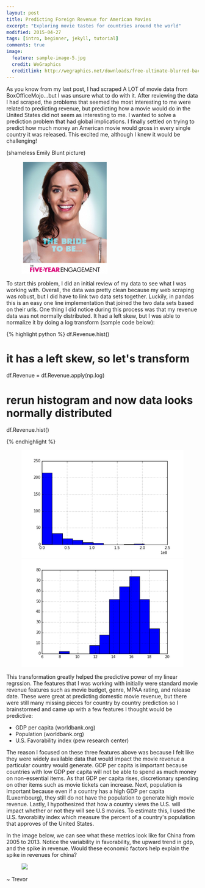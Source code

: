```yaml
---
layout: post
title: Predicting Foreign Revenue for American Movies
excerpt: "Exploring movie tastes for countries around the world"
modified: 2015-04-27
tags: [intro, beginner, jekyll, tutorial]
comments: true
image:
  feature: sample-image-5.jpg
  credit: WeGraphics
  creditlink: http://wegraphics.net/downloads/free-ultimate-blurred-background-pack/
---
```

As you know from my last post, I had scraped A LOT of movie data from BoxOfficeMojo...but I was unsure what to do with it.  After reviewing the data I had scraped, the problems that seemed the most interesting to me were related to predicting revenue, but predicting how a movie would do in the United States did not seem as interesting to me.  I wanted to solve a prediction problem that had global implications.  I finally settled on trying to predict how much money an American movie would gross in every single country it was released.  This excited me, although I knew it would be challenging!

(shameless Emily Blunt picture)
<figure>
  <a href="/images/emily_blunt.png"><img src="/images/emily_blunt.png"></a>
</figure>

To start this problem, I did an initial review of my data to see what I was working with.  Overall, the data was pretty clean because my web scraping was robust, but I did have to link two data sets together.  Luckily, in pandas this is an easy one line implementation that joined the two data sets based on their urls.  One thing I did notice during this process was that my revenue data was not normally distributed.  It had a left skew, but I was able to normalize it by doing a log transform (sample code below):

{% highlight python %}
df.Revenue.hist()
# it has a left skew, so let's transform
df.Revenue = df.Revenue.apply(np.log)
# rerun histogram and now data looks normally distributed
df.Revenue.hist()

{% endhighlight %}
<figure class="half">
    <a href="/images/revenue.png"><img src="/images/revenue.png"></a>
    <a href="/images/revenue_log.png"><img src="/images/revenue_log.png"></a>
</figure>


This transformation greatly helped the predictive power of my linear regrssion.  The features that I was working with initially were standard movie revenue features such as movie budget, genre, MPAA rating, and release date.  These were great at predicting domestic movie revenue, but there were still many missing pieces for country by country prediction so I brainstormed and came up with a few features I thought would be predictive:

- GDP per capita (worldbank.org)
- Population (worldbank.org)
- U.S. Favorability index (pew research center)

The reason I focused on these three features above was because I felt like they were widely available data that would impact the movie revenue a particular country would generate.  GDP per capita is important because countries with low GDP per capita will not be able to spend as much money on non-essential items.  As that GDP per capita rises, discretionary spending on other items such as movie tickets can increase.  Next, population is important because even if a country has a high GDP per capita (Luxembourg), they still do not have the population to generate high movie revenue.  Lastly, I hypothesized that how a country views the U.S. will impact whether or not they will see U.S movies.  To estimate this, I used the U.S. favorabiity index which measure the percent of a country's population that approves of the United States.

In the image below, we can see what these metrics look like for China from 2005 to 2013.  Notice the variability in favorability, the upward trend in gdp, and the spike in revenue.  Would these economic factors help explain the spike in revenues for china?

<figure>
  <a href="/images/china.png"><img src="/images/china.png"></a>
</figure>



~ Trevor
